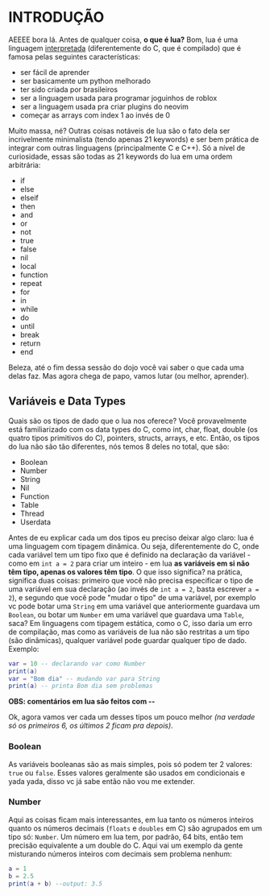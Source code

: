 # INTRODUÇÃO

AEEEE bora lá. Antes de qualquer coisa, **o que é lua?** Bom, lua é uma linguagem [interpretada](https://en.wikipedia.org/wiki/Interpreter_(computing)) (diferentemente do C, que é compilado) que é famosa pelas seguintes características:

- ser fácil de aprender
- ser basicamente um python melhorado
- ter sido criada por brasileiros
- ser a linguagem usada para programar joguinhos de roblox
- ser a linguagem usada pra criar plugins do neovim
- começar as arrays com index 1 ao invés de 0

Muito massa, né? Outras coisas notáveis de lua são o fato dela ser incrivelmente minimalista (tendo apenas 21 keywords) e ser bem prática de integrar com outras linguagens (principalmente C e C++). Só a nível de curiosidade, essas são todas as 21 keywords do lua em uma ordem arbitrária:

- if
- else
- elseif
- then
- and
- or
- not
- true
- false
- nil
- local
- function
- repeat
- for
- in
- while
- do
- until
- break
- return
- end

Beleza, até o fim dessa sessão do dojo você vai saber o que cada uma delas faz. Mas agora chega de papo, vamos lutar (ou melhor, aprender).

## Variáveis e Data Types

Quais são os tipos de dado que o lua nos oferece? Você provavelmente está familiarizado com os data types do C, como int, char, float, double (os quatro tipos primitivos do C), pointers, structs, arrays, e etc. Então, os tipos do lua não são tão diferentes, nós temos 8 deles no total, que são:

- Boolean
- Number
- String
- Nil
- Function
- Table
- Thread
- Userdata

Antes de eu explicar cada um dos tipos eu preciso deixar algo claro: lua é uma linguagem com tipagem dinâmica. Ou seja, diferentemente do C, onde cada variável tem um tipo fixo que é definido na declaração da variável - como em `int a = 2` para criar um inteiro - em lua **as variáveis em si não têm tipo, apenas os valores têm tipo**. O que isso significa? na prática, significa duas coisas: primeiro que você não precisa especificar o tipo de uma variável em sua declaração (ao invés de `int a = 2`, basta escrever `a = 2`), e segundo que você pode "mudar o tipo" de uma variável, por exemplo vc pode botar uma `String` em uma variável que anteriormente guardava um `Boolean`, ou botar um `Number` em uma variável que guardava uma `Table`, saca? Em linguagens com tipagem estática, como o C, isso daria um erro de compilação, mas como as variáveis de lua não são restritas a um tipo (são dinâmicas), qualquer variável pode guardar qualquer tipo de dado. Exemplo:

``` Lua
var = 10 -- declarando var como Number
print(a)
var = "Bom dia" -- mudando var para String
print(a) -- printa Bom dia sem problemas
```

**OBS: comentários em lua são feitos com --**

Ok, agora vamos ver cada um desses tipos um pouco melhor _(na verdade só os primeiros 6, os últimos 2 ficam pra depois)_.

### Boolean

As variáveis booleanas são as mais simples, pois só podem ter 2 valores: `true` ou `false`. Esses valores geralmente são usados em condicionais e yada yada, disso vc já sabe então não vou me extender.

### Number

Aqui as coisas ficam mais interessantes, em lua tanto os números inteiros quanto os números decimais (`floats` e `doubles` em C) são agrupados em um tipo só: `Number`. Um número em lua tem, por padrão, 64 bits, então tem precisão equivalente a um double do C. Aqui vai um exemplo da gente misturando números inteiros com decimais sem problema nenhum:

``` Lua
a = 1
b = 2.5
print(a + b) --output: 3.5
```